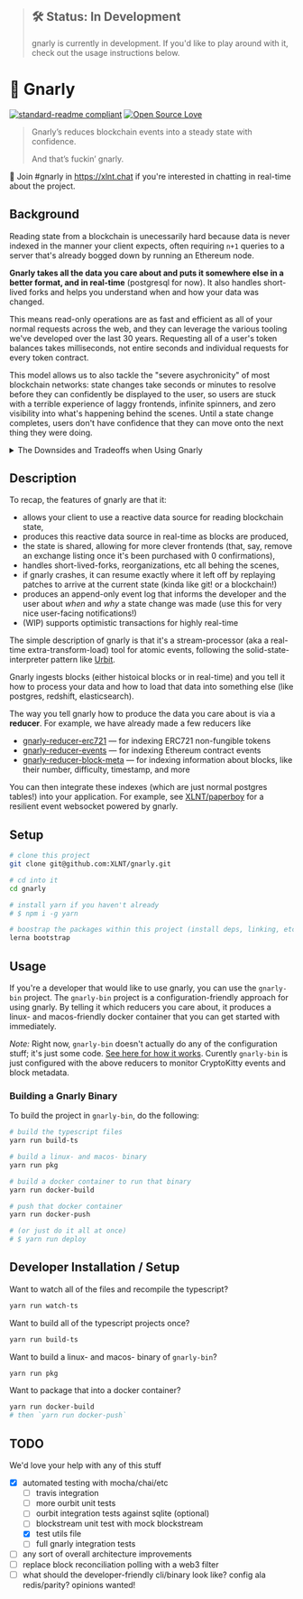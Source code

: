 > ## 🛠 Status: In Development
> gnarly is currently in development. If you'd like to play around with it, check out the usage instructions below.


# 🤙 Gnarly

[![standard-readme compliant](https://img.shields.io/badge/readme%20style-standard-brightgreen.svg?style=flat-square)](https://github.com/RichardLitt/standard-readme) [![Open Source Love](https://badges.frapsoft.com/os/v2/open-source.svg?v=1)](https://github.com/ellerbrock/open-source-badges/)


> Gnarly’s reduces blockchain events into a steady state with confidence.
>
> And that’s fuckin’ gnarly.

💬 Join #gnarly in https://xlnt.chat if you're interested in chatting in real-time about the project.

## Background

Reading state from a blockchain is unecessarily hard because data is never indexed in the manner your client expects, often requiring `n+1` queries to a server that's already bogged down by running an Ethereum node.

**Gnarly takes all the data you care about and puts it somewhere else in a better format, and in real-time** (postgresql for now). It also handles short-lived forks and helps you understand when and how your data was changed.

This means read-only operations are as fast and efficient as all of your normal requests across the web, and they can leverage the various tooling we've developed over the last 30 years. Requesting all of a user's token balances takes milliseconds, not entire seconds and individual requests for every token contract.

This model allows us to also tackle the "severe asychronicity" of most blockchain networks: state changes take seconds or minutes to resolve before they can confidently be displayed to the user, so users are stuck with a terrible experience of laggy frontends, infinite spinners, and zero visibility into what's happening behind the scenes. Until a state change completes, users don't have confidence that they can move onto the next thing they were doing.

<details>
    <summary>The Downsides and Tradeoffs when Using Gnarly</summary>
    <p>
        Gnarly is a centralized state store, so you immediately trade away decentralization for user experience. We have a plan (decentralized snapshots) to support client-side gnarly indexes, but this is still a ways away.
    </p>
    <p>
        Syncing a gnarly indexer is _slow_; it's around 1 block/second on average in tests. This means that creating an index from something far in the fast is likely to take 15x shorter time than the time the events are being emitted. So if we want to index all of the CryptoKitties, which have been around for 6 months, it'll take around 12 days.
    </p>
    <p>
        Obviously, it can easily keep up with the 15 second block times offered by the Ethereum main and test networks, so if you run a gnarly indexer as you launch your product, you won't experience this issue. We're naturally working hard on maximizing gnarly's processing speed.
    </p>
    <p>
        Runtime modification of the gnarly indexer is yet to be implemented. i.e. "a user with address `0x1` signed up, index all of their token transfers from the beginning of time". For now, gnarly is best used when the set of all inputs is known beforehand.
    </p>
</details>

## Description

To recap, the features of gnarly are that it:
- allows your client to use a reactive data source for reading blockchain state,
- produces this reactive data source in real-time as blocks are produced,
- the state is shared, allowing for more clever frontends (that, say, remove an exchange listing once it's been purchased with 0 confirmations),
- handles short-lived-forks, reorganizations, etc all behing the scenes,
- if gnarly crashes, it can resume exactly where it left off by replaying patches to arrive at the current state (kinda like git! or a blockchain!)
- produces an append-only event log that informs the developer and the user about *when* and *why* a state change was made (use this for very nice user-facing notifications!)
- (WIP) supports optimistic transactions for highly real-time

The simple description of gnarly is that it's a stream-processor (aka a real-time extra-transform-load) tool for atomic events, following the solid-state-interpreter pattern like [Urbit](https://urbit.org/).

Gnarly ingests blocks (either histoical blocks or in real-time) and you tell it how to process your data and how to load that data into something else (like postgres, redshift, elasticsearch).

The way you tell gnarly how to produce the data you care about is via a **reducer**. For example, we have already made a few reducers like
- [gnarly-reducer-erc721](/packages/gnarly-reducer-erc721) — for indexing ERC721 non-fungible tokens
- [gnarly-reducer-events](/packages/gnarly-reducer-events) — for indexing Ethereum contract events
- [gnarly-reducer-block-meta](/packages/gnarly-reducer-block-meta) — for indexing information about blocks, like their number, difficulty, timestamp, and more

You can then integrate these indexes (which are just normal postgres tables!) into your application. For example, see [XLNT/paperboy](https://github.com/XLNT/paperboy) for a resilient event websocket powered by gnarly.

## Setup

```bash
# clone this project
git clone git@github.com:XLNT/gnarly.git

# cd into it
cd gnarly

# install yarn if you haven't already
# $ npm i -g yarn

# boostrap the packages within this project (install deps, linking, etc)
lerna bootstrap
```

## Usage

If you're a developer that would like to use gnarly, you can use the `gnarly-bin` project. The `gnarly-bin` project is a configuration-friendly approach for using gnarly. By telling it which reducers you care about, it produces a linux- and macos-friendly docker container that you can get started with immediately.

*Note:* Right now, `gnarly-bin` doesn't actually do any of the configuration stuff; it's just some code. [See here for how it works](/packages/gnarly-bin/src/index.ts). Curently `gnarly-bin` is just configured with the above reducers to monitor CryptoKitty events and block metadata.

### Building a Gnarly Binary

To build the project in `gnarly-bin`, do the following:

```bash
# build the typescript files
yarn run build-ts

# build a linux- and macos- binary
yarn run pkg

# build a docker container to run that binary
yarn run docker-build

# push that docker container
yarn run docker-push

# (or just do it all at once)
# $ yarn run deploy
```

## Developer Installation / Setup

Want to watch all of the files and recompile the typescript?

```bash
yarn run watch-ts
```

Want to build all of the typescript projects once?

```bash
yarn run build-ts
```

Want to build a linux- and macos- binary of `gnarly-bin`?

```bash
yarn run pkg
```

Want to package that into a docker container?

```bash
yarn run docker-build
# then `yarn run docker-push`
```

## TODO

We'd love your help with any of this stuff

- [x] automated testing with mocha/chai/etc
  - [ ] travis integration
  - [ ] more ourbit unit tests
  - [ ] ourbit integration tests against sqlite (optional)
  - [ ] blockstream unit test with mock blockstream
  - [x] test utils file
  - [ ] full gnarly integration tests
- [ ] any sort of overall architecture improvements
- [ ] replace block reconciliation polling with a web3 filter
- [ ] what should the developer-friendly cli/binary look like? config ala redis/parity? opinions wanted!
